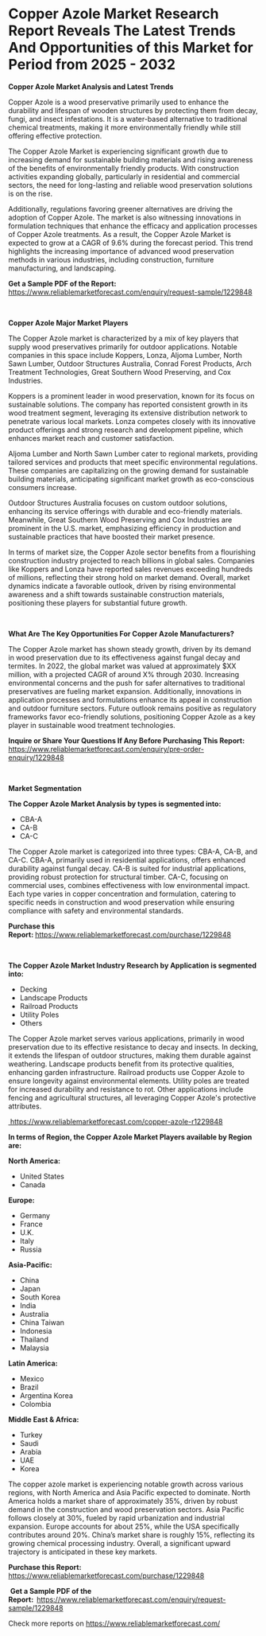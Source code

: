 <p><h1>Copper Azole Market Research Report Reveals The Latest Trends And Opportunities of this Market for Period from 2025 - 2032</h1></p><p><strong>Copper Azole Market Analysis and Latest Trends</strong></p>
<p><p>Copper Azole is a wood preservative primarily used to enhance the durability and lifespan of wooden structures by protecting them from decay, fungi, and insect infestations. It is a water-based alternative to traditional chemical treatments, making it more environmentally friendly while still offering effective protection.</p><p>The Copper Azole Market is experiencing significant growth due to increasing demand for sustainable building materials and rising awareness of the benefits of environmentally friendly products. With construction activities expanding globally, particularly in residential and commercial sectors, the need for long-lasting and reliable wood preservation solutions is on the rise.</p><p>Additionally, regulations favoring greener alternatives are driving the adoption of Copper Azole. The market is also witnessing innovations in formulation techniques that enhance the efficacy and application processes of Copper Azole treatments. As a result, the Copper Azole Market is expected to grow at a CAGR of 9.6% during the forecast period. This trend highlights the increasing importance of advanced wood preservation methods in various industries, including construction, furniture manufacturing, and landscaping.</p></p>
<p><strong>Get a Sample PDF of the Report:&nbsp;</strong> <a href="https://www.reliablemarketforecast.com/enquiry/request-sample/1229848?utm_campaign=3203&utm_medium=2&utm_source=Github&utm_content=ia&utm_term=01042025&utm_id=copper-azole">https://www.reliablemarketforecast.com/enquiry/request-sample/1229848</a></p>
<p>&nbsp;</p>
<p><strong>Copper Azole Major Market Players</strong></p>
<p><p>The Copper Azole market is characterized by a mix of key players that supply wood preservatives primarily for outdoor applications. Notable companies in this space include Koppers, Lonza, Aljoma Lumber, North Sawn Lumber, Outdoor Structures Australia, Conrad Forest Products, Arch Treatment Technologies, Great Southern Wood Preserving, and Cox Industries.</p><p>Koppers is a prominent leader in wood preservation, known for its focus on sustainable solutions. The company has reported consistent growth in its wood treatment segment, leveraging its extensive distribution network to penetrate various local markets. Lonza competes closely with its innovative product offerings and strong research and development pipeline, which enhances market reach and customer satisfaction.</p><p>Aljoma Lumber and North Sawn Lumber cater to regional markets, providing tailored services and products that meet specific environmental regulations. These companies are capitalizing on the growing demand for sustainable building materials, anticipating significant market growth as eco-conscious consumers increase.</p><p>Outdoor Structures Australia focuses on custom outdoor solutions, enhancing its service offerings with durable and eco-friendly materials. Meanwhile, Great Southern Wood Preserving and Cox Industries are prominent in the U.S. market, emphasizing efficiency in production and sustainable practices that have boosted their market presence.</p><p>In terms of market size, the Copper Azole sector benefits from a flourishing construction industry projected to reach billions in global sales. Companies like Koppers and Lonza have reported sales revenues exceeding hundreds of millions, reflecting their strong hold on market demand. Overall, market dynamics indicate a favorable outlook, driven by rising environmental awareness and a shift towards sustainable construction materials, positioning these players for substantial future growth.</p></p>
<p>&nbsp;</p>
<p><strong>What Are The Key Opportunities For Copper Azole Manufacturers?</strong></p>
<p><p>The Copper Azole market has shown steady growth, driven by its demand in wood preservation due to its effectiveness against fungal decay and termites. In 2022, the global market was valued at approximately $XX million, with a projected CAGR of around X% through 2030. Increasing environmental concerns and the push for safer alternatives to traditional preservatives are fueling market expansion. Additionally, innovations in application processes and formulations enhance its appeal in construction and outdoor furniture sectors. Future outlook remains positive as regulatory frameworks favor eco-friendly solutions, positioning Copper Azole as a key player in sustainable wood treatment technologies.</p></p>
<p><strong>Inquire or Share Your Questions If Any Before Purchasing This Report:</strong> <a href="https://www.reliablemarketforecast.com/enquiry/pre-order-enquiry/1229848?utm_campaign=3203&utm_medium=2&utm_source=Github&utm_content=ia&utm_term=01042025&utm_id=copper-azole">https://www.reliablemarketforecast.com/enquiry/pre-order-enquiry/1229848</a></p>
<p>&nbsp;</p>
<p><strong>Market Segmentation</strong></p>
<p><strong>The Copper Azole Market Analysis by types is segmented into:</strong></p>
<p><ul><li>CBA-A</li><li>CA-B</li><li>CA-C</li></ul></p>
<p><p>The Copper Azole market is categorized into three types: CBA-A, CA-B, and CA-C. CBA-A, primarily used in residential applications, offers enhanced durability against fungal decay. CA-B is suited for industrial applications, providing robust protection for structural timber. CA-C, focusing on commercial uses, combines effectiveness with low environmental impact. Each type varies in copper concentration and formulation, catering to specific needs in construction and wood preservation while ensuring compliance with safety and environmental standards.</p></p>
<p><strong>Purchase this Report:&nbsp;</strong><a href="https://www.reliablemarketforecast.com/purchase/1229848?utm_campaign=3203&utm_medium=2&utm_source=Github&utm_content=ia&utm_term=01042025&utm_id=copper-azole">https://www.reliablemarketforecast.com/purchase/1229848</a></p>
<p>&nbsp;</p>
<p><strong>The Copper Azole Market Industry Research by Application is segmented into:</strong></p>
<p><ul><li>Decking</li><li>Landscape Products</li><li>Railroad Products</li><li>Utility Poles</li><li>Others</li></ul></p>
<p><p>The Copper Azole market serves various applications, primarily in wood preservation due to its effective resistance to decay and insects. In decking, it extends the lifespan of outdoor structures, making them durable against weathering. Landscape products benefit from its protective qualities, enhancing garden infrastructure. Railroad products use Copper Azole to ensure longevity against environmental elements. Utility poles are treated for increased durability and resistance to rot. Other applications include fencing and agricultural structures, all leveraging Copper Azole's protective attributes.</p></p>
<p><a href="https://www.reliablemarketforecast.com/copper-azole-r1229848?utm_campaign=3203&utm_medium=2&utm_source=Github&utm_content=ia&utm_term=01042025&utm_id=copper-azole">&nbsp;https://www.reliablemarketforecast.com/copper-azole-r1229848</a></p>
<p><strong>In terms of Region, the Copper Azole Market Players available by Region are:</strong></p>
<p>
    <p> <strong> North America: </strong>
        <ul>
            <li>United States</li>
            <li>Canada</li>
        </ul>
        </p> 
    <p> <strong> Europe: </strong>
        <ul>
            <li>Germany</li>
            <li>France</li>
            <li>U.K.</li>
            <li>Italy</li>
            <li>Russia</li>
        </ul>
        </p> 
    <p> <strong> Asia-Pacific: </strong>
        <ul>
            <li>China</li>
            <li>Japan</li>
            <li>South Korea</li>
            <li>India</li>
            <li>Australia</li>
            <li>China Taiwan</li>
            <li>Indonesia</li>
            <li>Thailand</li>
            <li>Malaysia</li>
        </ul>
        </p> 
    <p> <strong> Latin America: </strong>
        <ul>
            <li>Mexico</li>
            <li>Brazil</li>
            <li>Argentina Korea</li>
            <li>Colombia</li>
        </ul>
        </p> 
    <p> <strong> Middle East & Africa: </strong>
        <ul>
            <li>Turkey</li>
            <li>Saudi</li>
            <li>Arabia</li>
            <li>UAE</li>
            <li>Korea</li>
        </ul>
    </p>
    </p>
<p><p>The copper azole market is experiencing notable growth across various regions, with North America and Asia Pacific expected to dominate. North America holds a market share of approximately 35%, driven by robust demand in the construction and wood preservation sectors. Asia Pacific follows closely at 30%, fueled by rapid urbanization and industrial expansion. Europe accounts for about 25%, while the USA specifically contributes around 20%. China’s market share is roughly 15%, reflecting its growing chemical processing industry. Overall, a significant upward trajectory is anticipated in these key markets.</p></p>
<p><strong>Purchase this Report: </strong><a href="https://www.reliablemarketforecast.com/purchase/1229848?utm_campaign=3203&utm_medium=2&utm_source=Github&utm_content=ia&utm_term=01042025&utm_id=copper-azole">https://www.reliablemarketforecast.com/purchase/1229848</a></p>
<p>&nbsp;<strong>Get a Sample PDF of the Report:&nbsp;&nbsp;</strong><a href="https://www.reliablemarketforecast.com/enquiry/request-sample/1229848?utm_campaign=3203&utm_medium=2&utm_source=Github&utm_content=ia&utm_term=01042025&utm_id=copper-azole">https://www.reliablemarketforecast.com/enquiry/request-sample/1229848</a></p>
<p><strong></strong></p>
<p>Check more reports on <a href="https://www.reliablemarketforecast.com/?utm_campaign=3203&utm_medium=2&utm_source=Github&utm_content=ia&utm_term=01042025&utm_id=copper-azole">https://www.reliablemarketforecast.com/</a></p>